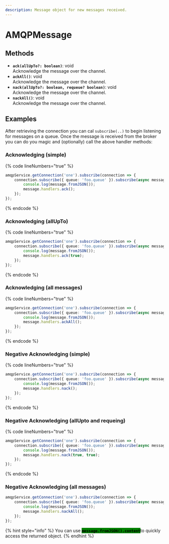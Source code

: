 ```yaml
---
description: Message object for new messages received.
---
```


# AMQPMessage

## Methods

* **`ack(allUpTo?: boolean)`**: void\
  Acknowledge the message over the channel.
* **`ackAll()`**: void\
  Acknowledge the message over the channel.
* **`nack(allUpTo?: boolean, requeue? boolean)`**: void\
  Acknowledge the message over the channel.
* **`nackAll()`**: void\
  Acknowledge the message over the channel.

## Examples

After retrieving the connection you can cal `subscribe(..)` to begin listening for messages on a queue. Once the message is received from the broker you can do you magic and (optionally) call the above handler methods:

### Acknowledging (simple)

{% code lineNumbers="true" %}
```typescript
amqpService.getConnection('one').subscribe(connection => {
    connection.subscribe({ queue: 'foo.queue' }).subscribe(async message => {
        console.log(message.fromJSON());
        message.handlers.ack();
    });
});
```
{% endcode %}

### Acknowledging (allUpTo)

{% code lineNumbers="true" %}
```typescript
amqpService.getConnection('one').subscribe(connection => {
    connection.subscribe({ queue: 'foo.queue' }).subscribe(async message => {
        console.log(message.fromJSON());
        message.handlers.ack(true);
    });
});
```
{% endcode %}

### Acknowledging (all messages)

{% code lineNumbers="true" %}
```typescript
amqpService.getConnection('one').subscribe(connection => {
    connection.subscribe({ queue: 'foo.queue' }).subscribe(async message => {
        console.log(message.fromJSON());
        message.handlers.ackAll();
    });
});
```
{% endcode %}

### Negative Acknowledging (simple)

{% code lineNumbers="true" %}
```typescript
amqpService.getConnection('one').subscribe(connection => {
    connection.subscribe({ queue: 'foo.queue' }).subscribe(async message => {
        console.log(message.fromJSON());
        message.handlers.nack();
    });
});
```
{% endcode %}

### Negative Acknowledging (allUpto and requeing)

{% code lineNumbers="true" %}
```typescript
amqpService.getConnection('one').subscribe(connection => {
    connection.subscribe({ queue: 'foo.queue' }).subscribe(async message => {
        console.log(message.fromJSON());
        message.handlers.nack(true, true);
    });
});
```
{% endcode %}

### Negative Acknowledging (all messages)

```typescript
amqpService.getConnection('one').subscribe(connection => {
    connection.subscribe({ queue: 'foo.queue' }).subscribe(async message => {
        console.log(message.fromJSON());
        message.handlers.nackAll();
    });
});
```

{% hint style="info" %}
You can use <mark style="background-color:green;">**`message.fromJSON().content`**</mark>to quickly access the returned object.
{% endhint %}

